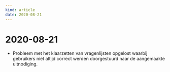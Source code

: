 ```yaml
---
kind: article
date: 2020-08-21
---
```


# 2020-08-21

* Probleem met het klaarzetten van vragenlijsten opgelost waarbij gebruikers niet altijd correct werden doorgestuurd naar de aangemaakte uitnodiging.
